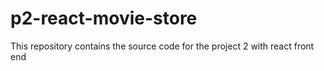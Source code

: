 # p2-react-movie-store
This repository contains the source code for the project 2 with react front end
